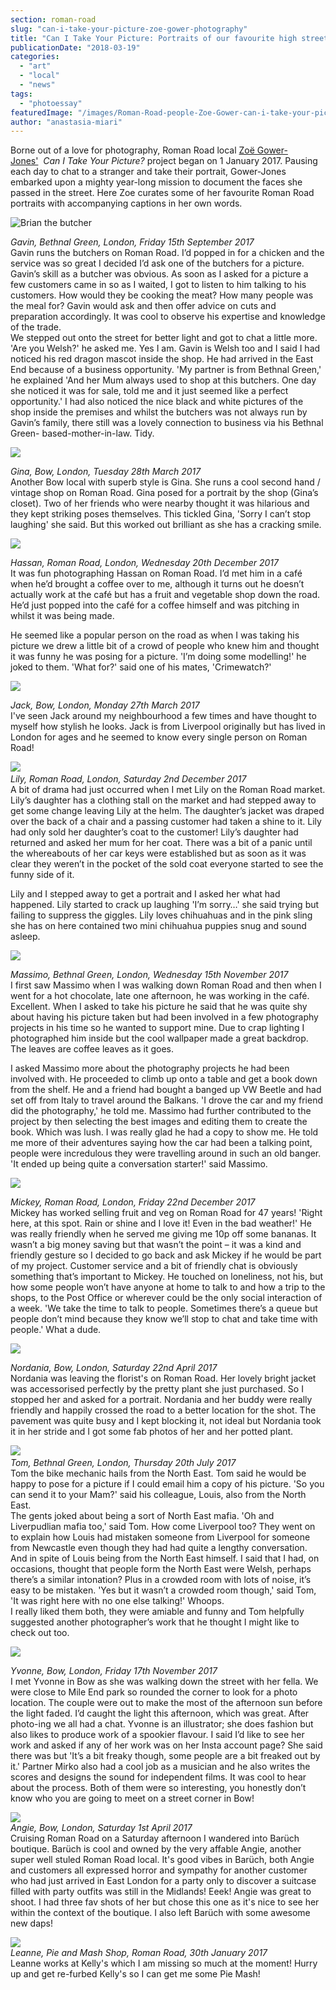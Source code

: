 ```yaml
---
section: roman-road
slug: "can-i-take-your-picture-zoe-gower-photography"
title: "Can I Take Your Picture: Portraits of our favourite high street shop owners on Roman Road"
publicationDate: "2018-03-19"
categories: 
  - "art"
  - "local"
  - "news"
tags: 
  - "photoessay"
featuredImage: "/images/Roman-Road-people-Zoe-Gower-can-i-take-your-picture-project-05-e1521454517493.jpg"
author: "anastasia-miari"
---
```


Borne out of a love for photography, Roman Road local [Zoë Gower-Jones'](https://romanroadlondon.com/zoe-gower-photography-project-can-take-picture/) [](https://romanroadlondon.com/zoe-gower-photography-project-can-take-picture/) _Can I Take Your Picture?_ project began on 1 January 2017. Pausing each day to chat to a stranger and take their portrait, Gower-Jones embarked upon a mighty year-long mission to document the faces she passed in the street. Here Zoe curates some of her favourite Roman Road portraits with accompanying captions in her own words.

![Brian the butcher](/images/Roman-Road-people-Zoe-Gower-can-i-take-your-picture-project-01-731x1024.jpg)

_Gavin, Bethnal Green, London, Friday 15th September 2017⠀_  
Gavin runs the butchers on Roman Road. I’d popped in for a chicken and the service was so great I decided I’d ask one of the butchers for a picture. Gavin’s skill as a butcher was obvious. As soon as I asked for a picture a few customers came in so as I waited, I got to listen to him talking to his customers. How would they be cooking the meat? How many people was the meal for? Gavin would ask and then offer advice on cuts and preparation accordingly. It was cool to observe his expertise and knowledge of the trade. ⠀⠀  
We stepped out onto the street for better light and got to chat a little more. 'Are you Welsh?' he asked me. Yes I am. Gavin is Welsh too and I said I had noticed his red dragon mascot inside the shop. He had arrived in the East End because of a business opportunity. 'My partner is from Bethnal Green,' he explained 'And her Mum always used to shop at this butchers. One day she noticed it was for sale, told me and it just seemed like a perfect opportunity.' I had also noticed the nice black and white pictures of the shop inside the premises and whilst the butchers was not always run by Gavin’s family, there still was a lovely connection to business via his Bethnal Green- based-mother-in-law. Tidy.

![](/images/Roman-Road-people-Zoe-Gower-can-i-take-your-picture-project-02-732x1024.jpg)

_Gina, Bow, London, Tuesday 28th March 2017_  
Another Bow local with superb style is Gina. She runs a cool second hand / vintage shop on Roman Road. Gina posed for a portrait by the shop (Gina’s closet). Two of her friends who were nearby thought it was hilarious and they kept striking poses themselves. This tickled Gina, 'Sorry I can’t stop laughing' she said. But this worked out brilliant as she has a cracking smile.

![](/images/Roman-Road-people-Zoe-Gower-can-i-take-your-picture-project-03-731x1024.jpg)

_Hassan, Roman Road, London, Wednesday 20th December 2017_  
It was fun photographing Hassan on Roman Road. I’d met him in a café when he’d brought a coffee over to me, although it turns out he doesn’t actually work at the café but has a fruit and vegetable shop down the road. He’d just popped into the café for a coffee himself and was pitching in whilst it was being made. ⠀⠀

He seemed like a popular person on the road as when I was taking his picture we drew a little bit of a crowd of people who knew him and thought it was funny he was posing for a picture. 'I’m doing some modelling!' he joked to them. 'What for?' said one of his mates, 'Crimewatch?'

![](/images/Roman-Road-people-Zoe-Gower-can-i-take-your-picture-project-05-732x1024.jpg)

_Jack, Bow, London, Monday 27th March 2017_  
I've seen Jack around my neighbourhood a few times and have thought to myself how stylish he looks. Jack is from Liverpool originally but has lived in London for ages and he seemed to know every single person on Roman Road!

![](/images/Roman-Road-people-Zoe-Gower-can-i-take-your-picture-project-06-731x1024.jpg) ⠀  
_Lily, Roman Road, London, Saturday 2nd December 2017_  
A bit of drama had just occurred when I met Lily on the Roman Road market. Lily’s daughter has a clothing stall on the market and had stepped away to get some change leaving Lily at the helm. The daughter’s jacket was draped over the back of a chair and a passing customer had taken a shine to it. Lily had only sold her daughter’s coat to the customer! Lily’s daughter had returned and asked her mum for her coat. There was a bit of a panic until the whereabouts of her car keys were established but as soon as it was clear they weren’t in the pocket of the sold coat everyone started to see the funny side of it. ⠀⠀

Lily and I stepped away to get a portrait and I asked her what had happened. Lily started to crack up laughing 'I’m sorry…' she said trying but failing to suppress the giggles. Lily loves chihuahuas and in the pink sling she has on here contained two mini chihuahua puppies snug and sound asleep.

![](/images/Roman-Road-people-Zoe-Gower-can-i-take-your-picture-project-07-731x1024.jpg)

_Massimo, Bethnal Green, London, Wednesday 15th November 2017_⠀⠀  
I first saw Massimo when I was walking down Roman Road and then when I went for a hot chocolate, late one afternoon, he was working in the café. Excellent. When I asked to take his picture he said that he was quite shy about having his picture taken but had been involved in a few photography projects in his time so he wanted to support mine. Due to crap lighting I photographed him inside but the cool wallpaper made a great backdrop. The leaves are coffee leaves as it goes. ⠀⠀

I asked Massimo more about the photography projects he had been involved with. He proceeded to climb up onto a table and get a book down from the shelf. He and a friend had bought a banged up VW Beetle and had set off from Italy to travel around the Balkans. 'I drove the car and my friend did the photography,' he told me. Massimo had further contributed to the project by then selecting the best images and editing them to create the book. Which was lush. I was really glad he had a copy to show me. He told me more of their adventures saying how the car had been a talking point, people were incredulous they were travelling around in such an old banger. 'It ended up being quite a conversation starter!' said Massimo.⠀

![](/images/Roman-Road-people-Zoe-Gower-can-i-take-your-picture-project-08-731x1024.jpg)

_Mickey, Roman Road, London, Friday 22nd December 2017_  
Mickey has worked selling fruit and veg on Roman Road for 47 years! 'Right here, at this spot. Rain or shine and I love it! Even in the bad weather!' He was really friendly when he served me giving me 10p off some bananas. It wasn’t a big money saving but that wasn’t the point – it was a kind and friendly gesture so I decided to go back and ask Mickey if he would be part of my project. Customer service and a bit of friendly chat is obviously something that’s important to Mickey. He touched on loneliness, not his, but how some people won’t have anyone at home to talk to and how a trip to the shops, to the Post Office or wherever could be the only social interaction of a week. 'We take the time to talk to people. Sometimes there’s a queue but people don’t mind because they know we’ll stop to chat and take time with people.' What a dude.

![](/images/Roman-Road-people-Zoe-Gower-can-i-take-your-picture-project-09-731x1024.jpg)

_Nordania, Bow, London, Saturday 22nd April 2017_  
Nordania was leaving the florist's on Roman Road. Her lovely bright jacket was accessorised perfectly by the pretty plant she just purchased. So I stopped her and asked for a portrait. Nordania and her buddy were really friendly and happily crossed the road to a better location for the shot. The pavement was quite busy and I kept blocking it, not ideal but Nordania took it in her stride and I got some fab photos of her and her potted plant.

![](/images/Roman-Road-people-Zoe-Gower-can-i-take-your-picture-project-10-731x1024.jpg) ⠀  
_Tom, Bethnal Green, London, Thursday 20th July 2017_  
Tom the bike mechanic hails from the North East. Tom said he would be happy to pose for a picture if I could email him a copy of his picture. 'So you can send it to your Mam?' said his colleague, Louis, also from the North East. ⠀  
The gents joked about being a sort of North East mafia. 'Oh and Liverpudlian mafia too,' said Tom. How come Liverpool too? They went on to explain how Louis had mistaken someone from Liverpool for someone from Newcastle even though they had had quite a lengthy conversation. And in spite of Louis being from the North East himself. I said that I had, on occasions, thought that people form the North East were Welsh, perhaps there’s a similar intonation? Plus in a crowded room with lots of noise, it’s easy to be mistaken. 'Yes but it wasn’t a crowded room though,' said Tom, 'It was right here with no one else talking!' Whoops. ⠀  
I really liked them both, they were amiable and funny and Tom helpfully suggested another photographer’s work that he thought I might like to check out too.

![](/images/Roman-Road-people-Zoe-Gower-can-i-take-your-picture-project-11-731x1024.jpg)

_Yvonne, Bow, London, Friday 17th November 2017_⠀⠀  
I met Yvonne in Bow as she was walking down the street with her fella. We were close to Mile End park so rounded the corner to look for a photo location. The couple were out to make the most of the afternoon sun before the light faded. I’d caught the light this afternoon, which was great. After photo-ing we all had a chat. Yvonne is an illustrator; she does fashion but also likes to produce work of a spookier flavour. I said I’d like to see her work and asked if any of her work was on her Insta account page? She said there was but 'It’s a bit freaky though, some people are a bit freaked out by it.' Partner Mirko also had a cool job as a musician and he also writes the scores and designs the sound for independent films. It was cool to hear about the process. Both of them were so interesting, you honestly don’t know who you are going to meet on a street corner in Bow!⠀

![](/images/Roman-Road-people-Zoe-Gower-can-i-take-your-picture-project01-1024x672.jpg)  
_Angie, Bow, London, Saturday 1st April 2017_  
Cruising Roman Road on a Saturday afternoon I wandered into Barüch boutique. Barüch is cool and owned by the very affable Angie, another super well stuled Roman Road local. It's good vibes in Barüch, both Angie and customers all expressed horror and sympathy for another customer who had just arrived in East London for a party only to discover a suitcase filled with party outfits was still in the Midlands! Eeek! Angie was great to shoot. I had three fav shots of her but chose this one as it's nice to see her within the context of the boutique. I also left Barüch with some awesome new daps!

![](/images/Roman-Road-people-Zoe-Gower-can-i-take-your-picture-project07-1024x704.jpg)  
_Leanne, Pie and Mash Shop, Roman Road, 30th January 2017_  
Leanne works at Kelly's which I am missing so much at the moment! Hurry up and get re-furbed Kelly's so I can get me some Pie Mash!
